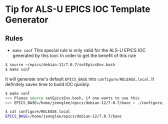 # Tip for ALS-U EPICS IOC Template Generator

## Rules

* `make conf`
This special rule is only valid for the ALS-U EPICS IOC generated by this tool. In order to get the benefit of this rule

```bash
$ source ~/epics/debian-12/7.0.7/setEpicsEnv.bash
$ make conf
```

It will generate one's default `EPICS_BASE` into `configure/RELEASE.local`. It definitely saves time to build IOC quickly.

```bash
$ make conf
>>> Please source setEpicsEnv.bash, if one wants to use this
>>> EPICS_BASE=/home/jeonglee/epics/debian-12/7.0.7/base > ./configure/RELEASE.local

$ cat configure/RELEASE.local
EPICS_BASE=/home/jeonglee/epics/debian-12/7.0.7/base
```


